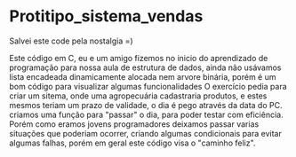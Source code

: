 # Protitipo_sistema_vendas

Salvei este code pela nostalgia =)

Este código em C, eu e um amigo fizemos no inicio do aprendizado de programação para nossa aula de estrutura de dados, ainda não usávamos lista encadeada dinamicamente alocada nem arvore binária, porém é um bom código para visualizar algumas funcionalidades
O exercício pedia para criar um sitema, onde uma agropecuária cadastraria produtos, e estes mesmos teriam um prazo de validade, o dia é pego através da data do PC.
criamos uma função para "passar" o dia, para poder testar com eficiência. 
Porém como eramos jovens programadores deixamos passar varias situações que poderiam ocorrer, criando algumas condicionais para evitar algumas falhas, porém em geral este código visa o "caminho feliz".
